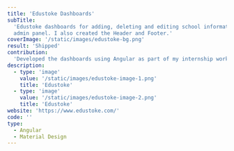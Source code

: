 ```yaml
---
title: 'Edustoke Dashboards'
subTitle:
  'Edustoke dashboards for adding, deleting and editing school informations from
  admin panel. I also created the Header and Footer.'
coverImage: '/static/images/edustoke-bg.png'
result: 'Shipped'
contribution:
  'Developed the dashboards using Angular as part of my internship work.'
description:
  - type: 'image'
    value: '/static/images/edustoke-image-1.png'
    title: 'Edustoke'
  - type: 'image'
    value: '/static/images/edustoke-image-2.png'
    title: 'Edustoke'
website: 'https://www.edustoke.com/'
code: ''
type:
  - Angular
  - Material Design
---
```

